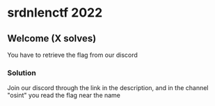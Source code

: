 # srdnlenctf 2022

## Welcome (X solves)

You have to retrieve the flag from our discord

### Solution

Join our discord through the link in the description, and in the channel "osint" you read the flag near the name
